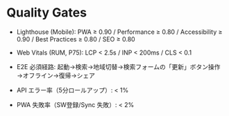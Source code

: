 # Quality Gates

- Lighthouse (Mobile):
  PWA ≥ 0.90 / Performance ≥ 0.80 / Accessibility ≥ 0.90 /
  Best Practices ≥ 0.80 / SEO ≥ 0.80

- Web Vitals (RUM, P75):
  LCP < 2.5s / INP < 200ms / CLS < 0.1

- E2E 必須経路:
  起動→検索→地域切替→検索フォームの「更新」ボタン操作→オフライン→復帰→シェア

- API エラー率（5分ロールアップ）: < 1%

- PWA 失敗率（SW登録/Sync 失敗）: < 2%
